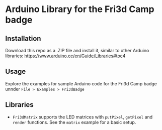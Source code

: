 # Arduino Library for the Fri3d Camp badge

## Installation

Download this repo as a .ZIP file and install it, similar to other Arduino libraries: https://www.arduino.cc/en/Guide/Libraries#toc4

## Usage

Explore the examples for sample Arduino code for the Fri3d Camp badge unnder `File > Examples > Fri3dBadge`

## Libraries

* `Fri3dMatrix` supports the LED matrices with `putPixel`, `getPixel` and `render` functions. See the `matrix` example for a basic setup.